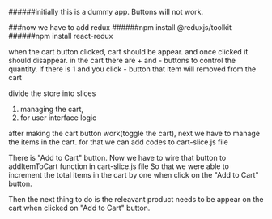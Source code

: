 ######initially this is a dummy app. Buttons will not work.

###now we have to add redux
######npm install @reduxjs/toolkit
######npm install react-redux

when the cart button clicked, cart should be appear. and once clicked it should disappear.
in the cart there are + and - buttons to control the quantity.
if there is 1 and you click - button that item will removed from the cart

divide the store into slices
1. managing the cart,
2. for user interface logic

after making the cart button work(toggle the cart), next we have to manage the items in the cart. for that we can 
add codes to cart-slice.js file

There is "Add to Cart" button. Now we have to wire that button to addItemToCart function in cart-slice.js file
So that we were able to increment the total items in the cart by one when click on the "Add to Cart" button. 

Then the next thing to do is the releavant product needs to be appear on the cart when clicked on "Add to Cart" button.